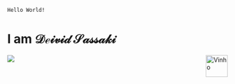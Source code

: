 <code>Hello World!</code> <h1>I am &Dscr;&escr;&iscr;&vscr;&iscr;&dscr; &Sscr;&ascr;&sscr;&sscr;&ascr;&kscr;&iscr;</h1>
<img align="right" alt="Vinho" height="50" width="50" src="https://unavatar.vercel.app/github/deividsassaki">
</div>
   <p><p>
<div> 
   <a href="https://www.linkedin.com/in/deivid-sassaki/" target="_blank"><img src="https://img.shields.io/badge/-LinkedIn-%230077B5?style=for-the-badge&logo=linkedin&logoColor=white" target="_blank" rel="noopener noreferrer"></a> 
